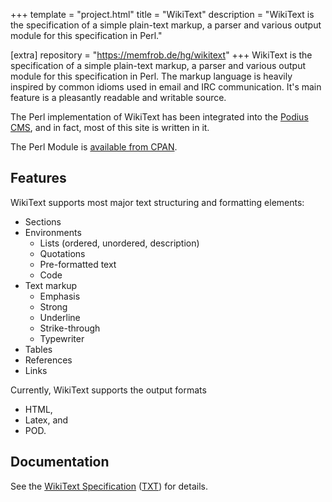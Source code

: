 +++
template = "project.html"
title = "WikiText"
description = "WikiText is the specification of a simple plain-text markup, a parser and various output module for this specification in Perl."

[extra]
repository = "https://memfrob.de/hg/wikitext"
+++
WikiText is the specification of a simple plain-text markup, a parser
and various output module for this specification in Perl. The markup
language is heavily inspired by common idioms used in email and IRC
communication. It's main feature is a pleasantly readable and writable
source.

The Perl implementation of WikiText has been integrated into the
[Podius CMS](http://migo.sixbit.org/software/podius/), and in fact,
most of this site is written in it.

The Perl Module is
[available from CPAN](http://search.cpan.org/~migo/wikitext-perl-1.01/).

## Features

WikiText supports most major text structuring and formatting elements:

- Sections
- Environments
  - Lists (ordered, unordered, description)
  - Quotations
  - Pre-formatted text
  - Code
- Text markup
  - Emphasis
  - Strong
  - Underline
  - Strike-through
  - Typewriter
- Tables
- References
- Links

Currently, WikiText supports the output formats

- HTML,
- Latex, and
- POD.

## Documentation

See the [WikiText Specification](/files/wikitext-specification.html) ([TXT](/files/wikitext-specification.txt)) for details.
